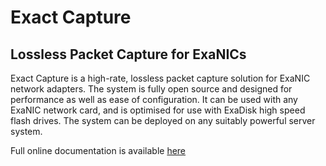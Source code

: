 # Exact Capture
## Lossless Packet Capture for ExaNICs

Exact Capture is a high-rate, lossless packet capture solution for ExaNIC network adapters. 
The system is fully open source and designed for performance as well as ease of configuration. 
It can be used with any ExaNIC network card, and is optimised for use with ExaDisk high speed flash drives. 
The system can be deployed on any suitably powerful server system. 

Full online documentation is available [here](https://www.cisco.com/c/en/us/td/docs/dcn/nexus3550/exact-capture/sw/user-guide/exact-capture-user-guide/install.html)



